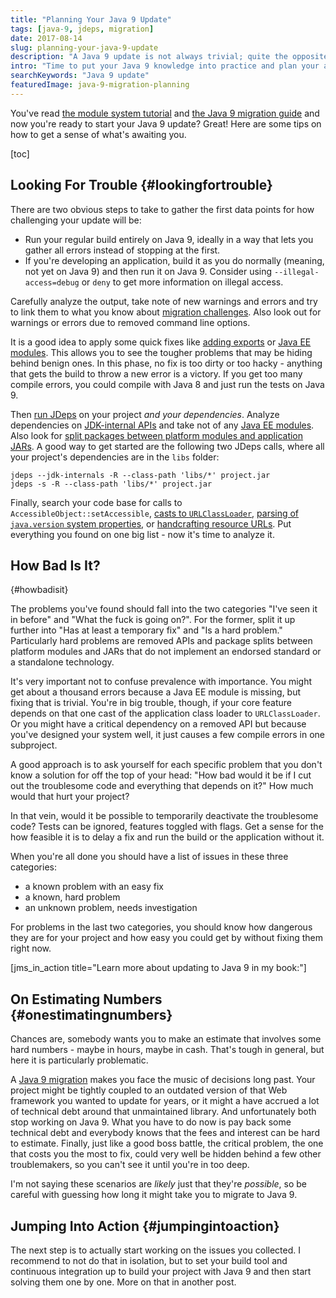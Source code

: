 ```yaml
---
title: "Planning Your Java 9 Update"
tags: [java-9, jdeps, migration]
date: 2017-08-14
slug: planning-your-java-9-update
description: "A Java 9 update is not always trivial; quite the opposite, migrating to Java 9 can be challenging. Here's how to gather and categorize problems."
intro: "Time to put your Java 9 knowledge into practice and plan your applications migration. Here's how to get an overview of what needs to be done."
searchKeywords: "Java 9 update"
featuredImage: java-9-migration-planning
---
```


You've read [the module system tutorial](java-module-system-tutorial) and [the Java 9 migration guide](java-9-migration-guide) and now you're ready to start your Java 9 update?
Great!
Here are some tips on how to get a sense of what's awaiting you.

[toc]

## Looking For Trouble {#lookingfortrouble}

There are two obvious steps to take to gather the first data points for how challenging your update will be:

-   Run your regular build entirely on Java 9, ideally in a way that lets you gather all errors instead of stopping at the first.
-   If you're developing an application, build it as you do normally (meaning, not yet on Java 9) and then run it on Java 9.
Consider using `--illegal-access=debug` or `deny` to get more information on illegal access.

Carefully analyze the output, take note of new warnings and errors and try to link them to what you know about [migration challenges](java-9-migration-guide).
Also look out for warnings or errors due to removed command line options.

It is a good idea to apply some quick fixes like [adding exports](https://blog.codefx.org/java/java-9-migration-guide/#Illegal-Access-To-Internal-APIs) or [Java EE modules](https://blog.codefx.org/java/java-9-migration-guide/#Dependencies-On-Java-EE-Modules).
This allows you to see the tougher problems that may be hiding behind benign ones.
In this phase, no fix is too dirty or too hacky - anything that gets the build to throw a new error is a victory.
If you get too many compile errors, you could compile with Java 8 and just run the tests on Java 9.

Then [run JDeps](jdeps-tutorial-analyze-java-project-dependencies) on your project *and your dependencies*.
Analyze dependencies on [JDK-internal APIs](https://blog.codefx.org/java/java-9-migration-guide/#Illegal-Access-To-Internal-APIs) and take not of any [Java EE modules](https://blog.codefx.org/java/java-9-migration-guide/#Dependencies-On-Java-EE-Modules).
Also look for [split packages between platform modules and application JARs](https://blog.codefx.org/java/java-9-migration-guide/#Split-Packages).
A good way to get started are the following two JDeps calls, where all your project's dependencies are in the `libs` folder:

```shell
jdeps --jdk-internals -R --class-path 'libs/*' project.jar
jdeps -s -R --class-path 'libs/*' project.jar
```

Finally, search your code base for calls to `AccessibleObject::setAccessible`, [casts to `URLClassLoader`](https://blog.codefx.org/java/java-9-migration-guide/#Casting-To-URL-Class-Loader), [parsing of `java.version` system properties](https://blog.codefx.org/java/java-9-migration-guide/#New-Version-Strings), or [handcrafting resource URLs](https://blog.codefx.org/java/java-9-migration-guide/#Rummaging-Around-In-Run-Time-Images).
Put everything you found on one big list - now it's time to analyze it.

<contentimage slug="java-9-migration-planning"></contentimage>

## How Bad Is It?
{#howbadisit}

The problems you've found should fall into the two categories "I've seen it in before" and "What the fuck is going on?".
For the former, split it up further into "Has at least a temporary fix" and "Is a hard problem." Particularly hard problems are removed APIs and package splits between platform modules and JARs that do not implement an endorsed standard or a standalone technology.

It's very important not to confuse prevalence with importance.
You might get about a thousand errors because a Java EE module is missing, but fixing that is trivial.
You're in big trouble, though, if your core feature depends on that one cast of the application class loader to `URLClassLoader`.
Or you might have a critical dependency on a removed API but because you've designed your system well, it just causes a few compile errors in one subproject.

A good approach is to ask yourself for each specific problem that you don't know a solution for off the top of your head: "How bad would it be if I cut out the troublesome code and everything that depends on it?" How much would that hurt your project?

In that vein, would it be possible to temporarily deactivate the troublesome code?
Tests can be ignored, features toggled with flags.
Get a sense for the how feasible it is to delay a fix and run the build or the application without it.

When you're all done you should have a list of issues in these three categories:

-   a known problem with an easy fix
-   a known, hard problem
-   an unknown problem, needs investigation

For problems in the last two categories, you should know how dangerous they are for your project and how easy you could get by without fixing them right now.

[jms_in\_action title="Learn more about updating to Java 9 in my book:"]

## On Estimating Numbers {#onestimatingnumbers}

Chances are, somebody wants you to make an estimate that involves some hard numbers - maybe in hours, maybe in cash.
That's tough in general, but here it is particularly problematic.

A [Java 9 migration](java-9-migration-guide) makes you face the music of decisions long past.
Your project might be tightly coupled to an outdated version of that Web framework you wanted to update for years, or it might a have accrued a lot of technical debt around that unmaintained library.
And unfortunately both stop working on Java 9.
What you have to do now is pay back some technical debt and everybody knows that the fees and interest can be hard to estimate.
Finally, just like a good boss battle, the critical problem, the one that costs you the most to fix, could very well be hidden behind a few other troublemakers, so you can't see it until you're in too deep.

I'm not saying these scenarios are *likely* just that they're *possible*, so be careful with guessing how long it might take you to migrate to Java 9.

## Jumping Into Action {#jumpingintoaction}

The next step is to actually start working on the issues you collected.
I recommend to not do that in isolation, but to set your build tool and continuous integration up to build your project with Java 9 and then start solving them one by one.
More on that in another post.
